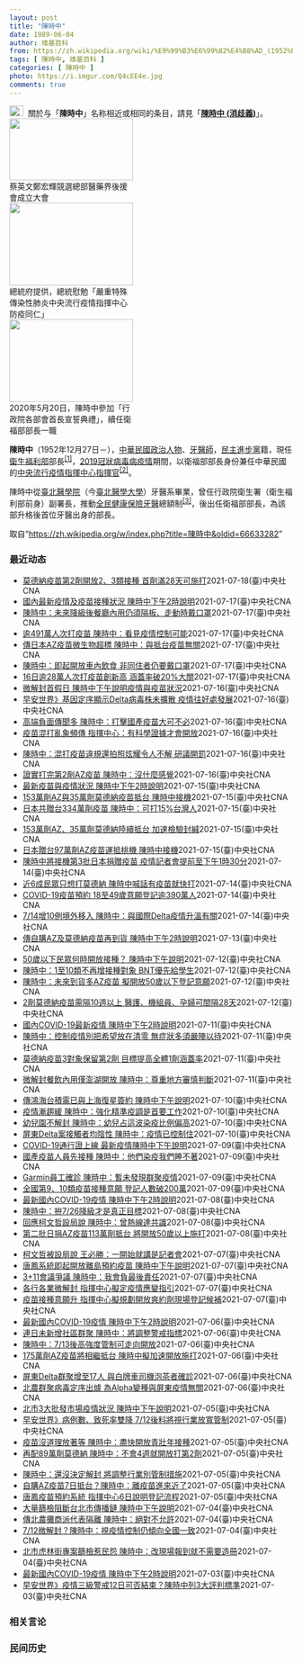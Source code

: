 ```yaml
---
layout: post
title: "陳時中"
date: 1989-06-04
author: 维基百科
from: https://zh.wikipedia.org/wiki/%E9%99%B3%E6%99%82%E4%B8%AD_(1952%E5%B9%B4)
tags: [ 陳時中, 维基百科 ]
categories: [ 陳時中 ]
photo: https://i.imgur.com/Q4cEE4e.jpg
comments: true
---
```

<div class="mw-parser-output"><div id="noteTA-54dafe5e" class="noteTA"><div class="noteTA-group"><div data-noteta-group-source="module" data-noteta-group="Medicine"></div></div></div>
<div role="note" class="hatnote navigation-not-searchable"><a href="/wiki/Wikipedia:%E6%B6%88%E6%AD%A7%E4%B9%89" title="Wikipedia:消歧义"><img alt="Disambig gray.svg" src="//upload.wikimedia.org/wikipedia/commons/thumb/5/5f/Disambig_gray.svg/25px-Disambig_gray.svg.png" decoding="async" width="25" height="19" srcset="//upload.wikimedia.org/wikipedia/commons/thumb/5/5f/Disambig_gray.svg/38px-Disambig_gray.svg.png 1.5x, //upload.wikimedia.org/wikipedia/commons/thumb/5/5f/Disambig_gray.svg/50px-Disambig_gray.svg.png 2x" data-file-width="220" data-file-height="168"></a>&nbsp;&nbsp;關於与「<b>陳時中</b>」名称相近或相同的条目，請見「<b><a href="/wiki/%E9%99%B3%E6%99%82%E4%B8%AD_(%E6%B6%88%E6%AD%A7%E7%BE%A9)" class="mw-disambig" title="陳時中 (消歧義)">陳時中 (消歧義)</a></b>」。</div>

<div class="thumb tright"><div class="thumbinner" style="width:222px;"><a href="/wiki/File:%E9%84%AD%E5%AE%8F%E8%BC%9D%E8%88%87%E9%86%AB%E6%94%BF%E4%BA%BA%E5%A3%AB%E5%90%88%E7%85%A7.jpg" class="image"><img alt="" src="//upload.wikimedia.org/wikipedia/commons/thumb/e/e0/%E9%84%AD%E5%AE%8F%E8%BC%9D%E8%88%87%E9%86%AB%E6%94%BF%E4%BA%BA%E5%A3%AB%E5%90%88%E7%85%A7.jpg/220px-%E9%84%AD%E5%AE%8F%E8%BC%9D%E8%88%87%E9%86%AB%E6%94%BF%E4%BA%BA%E5%A3%AB%E5%90%88%E7%85%A7.jpg" decoding="async" width="220" height="110" class="thumbimage" srcset="//upload.wikimedia.org/wikipedia/commons/thumb/e/e0/%E9%84%AD%E5%AE%8F%E8%BC%9D%E8%88%87%E9%86%AB%E6%94%BF%E4%BA%BA%E5%A3%AB%E5%90%88%E7%85%A7.jpg/330px-%E9%84%AD%E5%AE%8F%E8%BC%9D%E8%88%87%E9%86%AB%E6%94%BF%E4%BA%BA%E5%A3%AB%E5%90%88%E7%85%A7.jpg 1.5x, //upload.wikimedia.org/wikipedia/commons/thumb/e/e0/%E9%84%AD%E5%AE%8F%E8%BC%9D%E8%88%87%E9%86%AB%E6%94%BF%E4%BA%BA%E5%A3%AB%E5%90%88%E7%85%A7.jpg/440px-%E9%84%AD%E5%AE%8F%E8%BC%9D%E8%88%87%E9%86%AB%E6%94%BF%E4%BA%BA%E5%A3%AB%E5%90%88%E7%85%A7.jpg 2x" data-file-width="4160" data-file-height="2080"></a>  <div class="thumbcaption"><div class="magnify"><a href="/wiki/File:%E9%84%AD%E5%AE%8F%E8%BC%9D%E8%88%87%E9%86%AB%E6%94%BF%E4%BA%BA%E5%A3%AB%E5%90%88%E7%85%A7.jpg" class="internal" title="放大"></a></div>蔡英文鄭宏輝競選總部醫藥界後援會成立大會</div></div></div>
<div class="thumb tright"><div class="thumbinner" style="width:222px;"><a href="/wiki/File:02.07_%E7%B8%BD%E7%B5%B1%E6%85%B0%E5%8B%89%E3%80%8C%E5%9A%B4%E9%87%8D%E7%89%B9%E6%AE%8A%E5%82%B3%E6%9F%93%E6%80%A7%E8%82%BA%E7%82%8E%E4%B8%AD%E5%A4%AE%E6%B5%81%E8%A1%8C%E7%96%AB%E6%83%85%E6%8C%87%E6%8F%AE%E4%B8%AD%E5%BF%83%E9%98%B2%E7%96%AB%E5%90%8C%E4%BB%81%E3%80%8D_(49500116692).jpg" class="image"><img alt="" src="//upload.wikimedia.org/wikipedia/commons/thumb/9/95/02.07_%E7%B8%BD%E7%B5%B1%E6%85%B0%E5%8B%89%E3%80%8C%E5%9A%B4%E9%87%8D%E7%89%B9%E6%AE%8A%E5%82%B3%E6%9F%93%E6%80%A7%E8%82%BA%E7%82%8E%E4%B8%AD%E5%A4%AE%E6%B5%81%E8%A1%8C%E7%96%AB%E6%83%85%E6%8C%87%E6%8F%AE%E4%B8%AD%E5%BF%83%E9%98%B2%E7%96%AB%E5%90%8C%E4%BB%81%E3%80%8D_%2849500116692%29.jpg/220px-02.07_%E7%B8%BD%E7%B5%B1%E6%85%B0%E5%8B%89%E3%80%8C%E5%9A%B4%E9%87%8D%E7%89%B9%E6%AE%8A%E5%82%B3%E6%9F%93%E6%80%A7%E8%82%BA%E7%82%8E%E4%B8%AD%E5%A4%AE%E6%B5%81%E8%A1%8C%E7%96%AB%E6%83%85%E6%8C%87%E6%8F%AE%E4%B8%AD%E5%BF%83%E9%98%B2%E7%96%AB%E5%90%8C%E4%BB%81%E3%80%8D_%2849500116692%29.jpg" decoding="async" width="220" height="147" class="thumbimage" srcset="//upload.wikimedia.org/wikipedia/commons/thumb/9/95/02.07_%E7%B8%BD%E7%B5%B1%E6%85%B0%E5%8B%89%E3%80%8C%E5%9A%B4%E9%87%8D%E7%89%B9%E6%AE%8A%E5%82%B3%E6%9F%93%E6%80%A7%E8%82%BA%E7%82%8E%E4%B8%AD%E5%A4%AE%E6%B5%81%E8%A1%8C%E7%96%AB%E6%83%85%E6%8C%87%E6%8F%AE%E4%B8%AD%E5%BF%83%E9%98%B2%E7%96%AB%E5%90%8C%E4%BB%81%E3%80%8D_%2849500116692%29.jpg/330px-02.07_%E7%B8%BD%E7%B5%B1%E6%85%B0%E5%8B%89%E3%80%8C%E5%9A%B4%E9%87%8D%E7%89%B9%E6%AE%8A%E5%82%B3%E6%9F%93%E6%80%A7%E8%82%BA%E7%82%8E%E4%B8%AD%E5%A4%AE%E6%B5%81%E8%A1%8C%E7%96%AB%E6%83%85%E6%8C%87%E6%8F%AE%E4%B8%AD%E5%BF%83%E9%98%B2%E7%96%AB%E5%90%8C%E4%BB%81%E3%80%8D_%2849500116692%29.jpg 1.5x, //upload.wikimedia.org/wikipedia/commons/thumb/9/95/02.07_%E7%B8%BD%E7%B5%B1%E6%85%B0%E5%8B%89%E3%80%8C%E5%9A%B4%E9%87%8D%E7%89%B9%E6%AE%8A%E5%82%B3%E6%9F%93%E6%80%A7%E8%82%BA%E7%82%8E%E4%B8%AD%E5%A4%AE%E6%B5%81%E8%A1%8C%E7%96%AB%E6%83%85%E6%8C%87%E6%8F%AE%E4%B8%AD%E5%BF%83%E9%98%B2%E7%96%AB%E5%90%8C%E4%BB%81%E3%80%8D_%2849500116692%29.jpg/440px-02.07_%E7%B8%BD%E7%B5%B1%E6%85%B0%E5%8B%89%E3%80%8C%E5%9A%B4%E9%87%8D%E7%89%B9%E6%AE%8A%E5%82%B3%E6%9F%93%E6%80%A7%E8%82%BA%E7%82%8E%E4%B8%AD%E5%A4%AE%E6%B5%81%E8%A1%8C%E7%96%AB%E6%83%85%E6%8C%87%E6%8F%AE%E4%B8%AD%E5%BF%83%E9%98%B2%E7%96%AB%E5%90%8C%E4%BB%81%E3%80%8D_%2849500116692%29.jpg 2x" data-file-width="2048" data-file-height="1365"></a>  <div class="thumbcaption"><div class="magnify"><a href="/wiki/File:02.07_%E7%B8%BD%E7%B5%B1%E6%85%B0%E5%8B%89%E3%80%8C%E5%9A%B4%E9%87%8D%E7%89%B9%E6%AE%8A%E5%82%B3%E6%9F%93%E6%80%A7%E8%82%BA%E7%82%8E%E4%B8%AD%E5%A4%AE%E6%B5%81%E8%A1%8C%E7%96%AB%E6%83%85%E6%8C%87%E6%8F%AE%E4%B8%AD%E5%BF%83%E9%98%B2%E7%96%AB%E5%90%8C%E4%BB%81%E3%80%8D_(49500116692).jpg" class="internal" title="放大"></a></div>總統府提供，總統慰勉「嚴重特殊傳染性肺炎中央流行疫情指揮中心防疫同仁」</div></div></div>
<div class="thumb tright"><div class="thumbinner" style="width:222px;"><a href="/wiki/File:05.20_%E7%B8%BD%E7%B5%B1%E4%B8%BB%E6%8C%81%E3%80%8C%E8%A1%8C%E6%94%BF%E9%99%A2%E5%89%AF%E9%99%A2%E9%95%B7%E6%9A%A8%E5%90%84%E9%83%A8%E6%9C%83%E9%A6%96%E9%95%B7%E5%AE%A3%E8%AA%93%E5%85%B8%E7%A6%AE%E3%80%8D-%E9%99%B3%E6%99%82%E4%B8%AD.jpg" class="image"><img alt="" src="//upload.wikimedia.org/wikipedia/commons/thumb/a/aa/05.20_%E7%B8%BD%E7%B5%B1%E4%B8%BB%E6%8C%81%E3%80%8C%E8%A1%8C%E6%94%BF%E9%99%A2%E5%89%AF%E9%99%A2%E9%95%B7%E6%9A%A8%E5%90%84%E9%83%A8%E6%9C%83%E9%A6%96%E9%95%B7%E5%AE%A3%E8%AA%93%E5%85%B8%E7%A6%AE%E3%80%8D-%E9%99%B3%E6%99%82%E4%B8%AD.jpg/220px-05.20_%E7%B8%BD%E7%B5%B1%E4%B8%BB%E6%8C%81%E3%80%8C%E8%A1%8C%E6%94%BF%E9%99%A2%E5%89%AF%E9%99%A2%E9%95%B7%E6%9A%A8%E5%90%84%E9%83%A8%E6%9C%83%E9%A6%96%E9%95%B7%E5%AE%A3%E8%AA%93%E5%85%B8%E7%A6%AE%E3%80%8D-%E9%99%B3%E6%99%82%E4%B8%AD.jpg" decoding="async" width="220" height="147" class="thumbimage" srcset="//upload.wikimedia.org/wikipedia/commons/thumb/a/aa/05.20_%E7%B8%BD%E7%B5%B1%E4%B8%BB%E6%8C%81%E3%80%8C%E8%A1%8C%E6%94%BF%E9%99%A2%E5%89%AF%E9%99%A2%E9%95%B7%E6%9A%A8%E5%90%84%E9%83%A8%E6%9C%83%E9%A6%96%E9%95%B7%E5%AE%A3%E8%AA%93%E5%85%B8%E7%A6%AE%E3%80%8D-%E9%99%B3%E6%99%82%E4%B8%AD.jpg/330px-05.20_%E7%B8%BD%E7%B5%B1%E4%B8%BB%E6%8C%81%E3%80%8C%E8%A1%8C%E6%94%BF%E9%99%A2%E5%89%AF%E9%99%A2%E9%95%B7%E6%9A%A8%E5%90%84%E9%83%A8%E6%9C%83%E9%A6%96%E9%95%B7%E5%AE%A3%E8%AA%93%E5%85%B8%E7%A6%AE%E3%80%8D-%E9%99%B3%E6%99%82%E4%B8%AD.jpg 1.5x, //upload.wikimedia.org/wikipedia/commons/thumb/a/aa/05.20_%E7%B8%BD%E7%B5%B1%E4%B8%BB%E6%8C%81%E3%80%8C%E8%A1%8C%E6%94%BF%E9%99%A2%E5%89%AF%E9%99%A2%E9%95%B7%E6%9A%A8%E5%90%84%E9%83%A8%E6%9C%83%E9%A6%96%E9%95%B7%E5%AE%A3%E8%AA%93%E5%85%B8%E7%A6%AE%E3%80%8D-%E9%99%B3%E6%99%82%E4%B8%AD.jpg/440px-05.20_%E7%B8%BD%E7%B5%B1%E4%B8%BB%E6%8C%81%E3%80%8C%E8%A1%8C%E6%94%BF%E9%99%A2%E5%89%AF%E9%99%A2%E9%95%B7%E6%9A%A8%E5%90%84%E9%83%A8%E6%9C%83%E9%A6%96%E9%95%B7%E5%AE%A3%E8%AA%93%E5%85%B8%E7%A6%AE%E3%80%8D-%E9%99%B3%E6%99%82%E4%B8%AD.jpg 2x" data-file-width="2508" data-file-height="1672"></a>  <div class="thumbcaption"><div class="magnify"><a href="/wiki/File:05.20_%E7%B8%BD%E7%B5%B1%E4%B8%BB%E6%8C%81%E3%80%8C%E8%A1%8C%E6%94%BF%E9%99%A2%E5%89%AF%E9%99%A2%E9%95%B7%E6%9A%A8%E5%90%84%E9%83%A8%E6%9C%83%E9%A6%96%E9%95%B7%E5%AE%A3%E8%AA%93%E5%85%B8%E7%A6%AE%E3%80%8D-%E9%99%B3%E6%99%82%E4%B8%AD.jpg" class="internal" title="放大"></a></div>2020年5月20日，陳時中參加「行政院各部會首長宣誓典禮」，續任衛福部部長一職</div></div></div>
<p><b>陳時中</b>（1952年12月27日<span class="useeditintro" title="Template:BLP editintro">－</span>），<a href="/wiki/%E4%B8%AD%E8%8F%AF%E6%B0%91%E5%9C%8B" title="中華民國">中華民國</a><a href="/wiki/%E6%94%BF%E6%B2%BB%E4%BA%BA%E7%89%A9" title="政治人物">政治人物</a>、<a href="/wiki/%E7%89%99%E9%86%AB%E5%B8%AB" class="mw-redirect" title="牙醫師">牙醫師</a>，<a href="/wiki/%E6%B0%91%E4%B8%BB%E9%80%B2%E6%AD%A5%E9%BB%A8" title="民主進步黨">民主進步黨</a>籍，現任<a href="/wiki/%E4%B8%AD%E8%8F%AF%E6%B0%91%E5%9C%8B%E8%A1%9B%E7%94%9F%E7%A6%8F%E5%88%A9%E9%83%A8" title="中華民國衛生福利部">衛生福利部</a>部長<sup id="cite_ref-1" class="reference"><a href="#cite_note-1">[1]</a></sup>，<a href="/wiki/2019%E5%86%A0%E7%8B%80%E7%97%85%E6%AF%92%E7%97%85%E8%87%BA%E7%81%A3%E7%96%AB%E6%83%85" title="2019冠狀病毒病臺灣疫情">2019冠狀病毒病疫情</a>期間，以衛福部部長身份兼任中華民國的<a href="/wiki/%E5%9C%8B%E5%AE%B6%E8%A1%9B%E7%94%9F%E6%8C%87%E6%8F%AE%E4%B8%AD%E5%BF%83%E4%B8%AD%E5%A4%AE%E6%B5%81%E8%A1%8C%E7%96%AB%E6%83%85%E6%8C%87%E6%8F%AE%E4%B8%AD%E5%BF%83" title="國家衛生指揮中心中央流行疫情指揮中心">中央流行疫情指揮中心</a><a href="/wiki/%E6%8C%87%E6%8F%AE%E5%AE%98" title="指揮官">指揮官</a><sup id="cite_ref-2" class="reference"><a href="#cite_note-2">[2]</a></sup>。
</p><p>陳時中從<a href="/wiki/%E8%87%BA%E5%8C%97%E9%86%AB%E5%AD%B8%E9%99%A2" class="mw-redirect" title="臺北醫學院">臺北醫學院</a>（今<a href="/wiki/%E8%87%BA%E5%8C%97%E9%86%AB%E5%AD%B8%E5%A4%A7%E5%AD%B8" title="臺北醫學大學">臺北醫學大學</a>）牙醫系畢業，曾任行政院衛生署（衛生福利部前身）副署長，推動<a href="/wiki/%E5%85%A8%E6%B0%91%E5%81%A5%E5%BA%B7%E4%BF%9D%E9%9A%AA" title="全民健康保險">全民健康保險</a><a href="/wiki/%E7%89%99%E9%86%AB" title="牙醫">牙醫</a>總額制<sup id="cite_ref-3" class="reference"><a href="#cite_note-3">[3]</a></sup>，後出任衛福部部長，為該部升格後首位牙醫出身的部長。
</p>
</div><noscript><img src="//zh.wikipedia.org/wiki/Special:CentralAutoLogin/start?type=1x1" alt="" title="" width="1" height="1" style="border: none; position: absolute;"></noscript>
<div class="printfooter">取自“<a dir="ltr" href="https://zh.wikipedia.org/w/index.php?title=陳時中&amp;oldid=66633282">https://zh.wikipedia.org/w/index.php?title=陳時中&amp;oldid=66633282</a>”</div><div id="recent-news"><h3>最近动态</h3><ul><li><a href="https://nodebe4.github.io/waimei/2021-07-18/%E8%8E%AB%E5%BE%B7%E7%B4%8D%E7%96%AB%E8%8B%97%E7%AC%AC2%E5%8A%91%E9%96%8B%E6%94%BE2-3%E9%A1%9E%E6%8E%A5%E7%A8%AE-%E9%A6%96%E5%8A%91%E6%BB%BF28%E5%A4%A9%E5%8F%AF%E6%96%BD%E6%89%93" title="莫德納疫苗第2劑開放2、3類接種 首劑滿28天可施打—— （中央社記者陳婕翎、江慧珺台北18日電）原僅允許醫護人員、機組人員及孕婦接種莫德納疫苗滿28天，可施打第2劑，指揮中心指揮官陳時中今天下...">莫德納疫苗第2劑開放2、3類接種 首劑滿28天可施打</a><time>2021-07-18</time><a class="tag">(臺)中央社CNA</a></li>
<li><a href="https://nodebe4.github.io/waimei/2021-07-17/%E5%9C%8B%E5%85%A7%E6%9C%80%E6%96%B0%E7%96%AB%E6%83%85%E5%8F%8A%E7%96%AB%E8%8B%97%E6%8E%A5%E7%A8%AE%E7%8B%80%E6%B3%81-%E9%99%B3%E6%99%82%E4%B8%AD%E4%B8%8B%E5%8D%882%E6%99%82%E8%AA%AA%E6%98%8E" title="國內最新疫情及疫苗接種狀況 陳時中下午2時說明—— （中央社記者陳婕翎台北18日電）國內16日起10類接種對象全數開放施打，16日全台超過28萬人次接種疫苗創新高，疫苗涵蓋率突破20%，最新國內...">國內最新疫情及疫苗接種狀況 陳時中下午2時說明</a><time>2021-07-17</time><a class="tag">(臺)中央社CNA</a></li>
<li><a href="https://nodebe4.github.io/waimei/2021-07-17/%E9%99%B3%E6%99%82%E4%B8%AD-%E6%9C%AA%E4%BE%86%E9%99%8D%E7%B4%9A%E5%BE%8C%E9%A4%90%E5%BB%B3%E5%85%A7%E7%94%A8%E4%BB%8D%E9%A0%88%E9%9A%94%E6%9D%BF-%E8%B5%B0%E5%8B%95%E6%99%82%E6%88%B4%E5%8F%A3%E7%BD%A9" title="陳時中：未來降級後餐廳內用仍須隔板、走動時戴口罩—— 疫情指揮官陳時中17日表示，目前看來3級警戒降級有望，但未來餐廳內用規定仍比照微解封規定，須用隔板、戴口罩。圖為台北市一家百貨公司美食街桌面...">陳時中：未來降級後餐廳內用仍須隔板、走動時戴口罩</a><time>2021-07-17</time><a class="tag">(臺)中央社CNA</a></li>
<li><a href="https://nodebe4.github.io/waimei/2021-07-17/%E9%80%BE491%E8%90%AC%E4%BA%BA%E6%AC%A1%E6%89%93%E7%96%AB%E8%8B%97-%E9%99%B3%E6%99%82%E4%B8%AD-%E7%9C%8B%E8%A6%8B%E7%96%AB%E6%83%85%E6%8E%A7%E5%88%B6%E5%8F%AF%E8%83%BD" title="逾491萬人次打疫苗 陳時中：看見疫情控制可能—— 全台疫苗涵蓋率突破20%，指揮中心指揮官陳時中表示，這不僅是重要里程碑，也讓他看到疫情控制可能。圖為16日高雄五甲國小體育館大型接種站。中央社...">逾491萬人次打疫苗 陳時中：看見疫情控制可能</a><time>2021-07-17</time><a class="tag">(臺)中央社CNA</a></li>
<li><a href="https://nodebe4.github.io/waimei/2021-07-17/%E5%82%B3%E6%97%A5%E6%9C%ACAZ%E7%96%AB%E8%8B%97%E5%BE%AE%E7%94%9F%E7%89%A9%E8%B6%85%E6%A8%99-%E9%99%B3%E6%99%82%E4%B8%AD-%E8%88%87%E6%8A%B5%E5%8F%B0%E7%96%AB%E8%8B%97%E7%84%A1%E9%97%9C" title="傳日本AZ疫苗微生物超標 陳時中：與抵台疫苗無關—— 台灣自購的最新一批AZ疫苗約56萬劑15日順利運抵，這批疫苗運抵後優先卸貨，由機邊人員進行驗放作業，隨後經拖車送往華儲貨物碼頭裝入冷鏈貨車。...">傳日本AZ疫苗微生物超標 陳時中：與抵台疫苗無關</a><time>2021-07-17</time><a class="tag">(臺)中央社CNA</a></li>
<li><a href="https://nodebe4.github.io/waimei/2021-07-17/%E9%99%B3%E6%99%82%E4%B8%AD-%E5%8D%B3%E8%B5%B7%E9%96%8B%E6%94%BE%E8%BB%8A%E5%85%A7%E9%A3%B2%E9%A3%9F-%E9%9D%9E%E5%90%8C%E4%BD%8F%E8%80%85%E4%BB%8D%E8%A6%81%E6%88%B4%E5%8F%A3%E7%BD%A9" title="陳時中：即起開放車內飲食 非同住者仍要戴口罩—— 指揮中心指揮官陳時中17日宣布，即起開放車內飲食，若車內有非同住家人，其他人仍要戴口罩。（示意圖／中央社檔案照片） （中央社記者張茗喧、江慧珺台...">陳時中：即起開放車內飲食 非同住者仍要戴口罩</a><time>2021-07-17</time><a class="tag">(臺)中央社CNA</a></li>
<li><a href="https://nodebe4.github.io/waimei/2021-07-17/16%E6%97%A5%E9%80%BE28%E8%90%AC%E4%BA%BA%E6%AC%A1%E6%89%93%E7%96%AB%E8%8B%97%E5%89%B5%E6%96%B0%E9%AB%98-%E6%B6%B5%E8%93%8B%E7%8E%87%E7%A0%B420-%E5%A4%A7%E9%97%9C" title="16日逾28萬人次打疫苗創新高 涵蓋率破20%大關—— 指揮中心指揮官陳時中宣布，16日全台超過28萬人次接種疫苗，再創單日新高，涵蓋率首破20%大關。（中央社檔案照片） （中央社記者張茗喧、江...">16日逾28萬人次打疫苗創新高 涵蓋率破20%大關</a><time>2021-07-17</time><a class="tag">(臺)中央社CNA</a></li>
<li><a href="https://nodebe4.github.io/waimei/2021-07-16/%E5%BE%AE%E8%A7%A3%E5%B0%81%E9%A6%96%E5%81%87%E6%97%A5-%E9%99%B3%E6%99%82%E4%B8%AD%E4%B8%8B%E5%8D%88%E8%AA%AA%E6%98%8E%E7%96%AB%E6%83%85%E8%88%87%E7%96%AB%E8%8B%97%E7%8B%80%E6%B3%81" title="微解封首假日 陳時中下午說明疫情與疫苗狀況—— （中央社記者江慧珺台北17日電）疫情警戒第3級微解封後迎來首個週末假日，部分景點降載開放，最新疫情狀況與疫苗接種進展，中央流行疫情指揮中心指揮官陳...">微解封首假日  陳時中下午說明疫情與疫苗狀況</a><time>2021-07-16</time><a class="tag">(臺)中央社CNA</a></li>
<li><a href="https://nodebe4.github.io/waimei/2021-07-16/%E6%97%A9%E5%AE%89%E4%B8%96%E7%95%8C-%E5%9F%BA%E5%9B%A0%E5%AE%9A%E5%BA%8F%E9%A1%AF%E7%A4%BADelta%E7%97%85%E6%AF%92%E6%A0%AA%E6%9C%AA%E6%93%B4%E6%95%A3-%E7%96%AB%E6%83%85%E5%BE%80%E5%A5%BD%E8%99%95%E7%99%BC%E5%B1%95" title="早安世界》基因定序顯示Delta病毒株未擴散 疫情往好處發展—— 疫情指揮官陳時中16日表示，這幾天個案數雖有波動，但整體疫情趨勢在往好的地方發展。圖為15日台北市民眾在花博爭艷館接種疫苗。（中...">早安世界》基因定序顯示Delta病毒株未擴散 疫情往好處發展</a><time>2021-07-16</time><a class="tag">(臺)中央社CNA</a></li>
<li><a href="https://nodebe4.github.io/waimei/2021-07-16/%E9%AB%98%E7%AB%AF%E8%B2%A0%E9%9D%A2%E5%82%B3%E8%81%9E%E5%A4%9A-%E9%99%B3%E6%99%82%E4%B8%AD-%E6%89%93%E6%93%8A%E5%9C%8B%E7%94%A2%E7%96%AB%E8%8B%97%E5%A4%A7%E5%8F%AF%E4%B8%8D%E5%BF%85" title="高端負面傳聞多 陳時中：打擊國產疫苗大可不必—— （中央社記者江慧珺、張茗喧台北16日電）高端疫苗負面傳聞不斷，指揮中心指揮官陳時中今天表示，國產疫苗是否通過EUA由專業判定，但要打擊國產疫苗大...">高端負面傳聞多 陳時中：打擊國產疫苗大可不必</a><time>2021-07-16</time><a class="tag">(臺)中央社CNA</a></li>
<li><a href="https://nodebe4.github.io/waimei/2021-07-16/%E7%96%AB%E8%8B%97%E6%B7%B7%E6%89%93%E4%BA%82%E8%B1%A1%E9%A0%BB%E5%82%B3-%E6%8C%87%E6%8F%AE%E4%B8%AD%E5%BF%83-%E6%9C%89%E7%A7%91%E5%AD%B8%E8%AD%89%E6%93%9A%E6%89%8D%E6%9C%83%E9%96%8B%E6%94%BE" title="疫苗混打亂象頻傳 指揮中心：有科學證據才會開放—— 疫苗混打亂象頻傳，對於外界質疑指揮中心對於醫界呼籲開放混打疫苗的意見「已讀不回」，指揮官陳時中16日強調相關研究都在進行，有科學證據才會開放。...">疫苗混打亂象頻傳 指揮中心：有科學證據才會開放</a><time>2021-07-16</time><a class="tag">(臺)中央社CNA</a></li>
<li><a href="https://nodebe4.github.io/waimei/2021-07-16/%E9%99%B3%E6%99%82%E4%B8%AD-%E6%B7%B7%E6%89%93%E7%96%AB%E8%8B%97%E9%81%95%E8%A6%8F%E9%82%84%E6%8B%8D%E7%85%A7%E7%82%AB%E8%80%80%E4%BB%A4%E4%BA%BA%E4%B8%8D%E8%A7%A3-%E7%A0%94%E8%AD%B0%E9%96%8B%E7%BD%B0" title="陳時中：混打疫苗違規還拍照炫耀令人不解 研議開罰—— 防疫計程車司機違規混打，甚至上網炫耀自己「紅了」。指揮官陳時中（圖）16日表示，法制單位正在研議相關罰則，民眾打疫苗務必守規矩，不要增加施打...">陳時中：混打疫苗違規還拍照炫耀令人不解 研議開罰</a><time>2021-07-16</time><a class="tag">(臺)中央社CNA</a></li>
<li><a href="https://nodebe4.github.io/waimei/2021-07-16/%E8%AD%89%E5%AF%A6%E6%89%93%E5%AE%8C%E7%AC%AC2%E5%8A%91AZ%E7%96%AB%E8%8B%97-%E9%99%B3%E6%99%82%E4%B8%AD-%E6%B2%92%E4%BB%80%E9%BA%BC%E6%84%9F%E8%A6%BA" title="證實打完第2劑AZ疫苗 陳時中：沒什麼感覺—— （中央社記者張茗喧、江慧珺台北16日電）指揮中心指揮官陳時中繼3月22日接種首劑AZ疫苗，歷經近4個月，今天總算接種第2劑。陳時中說，這次打完沒什...">證實打完第2劑AZ疫苗 陳時中：沒什麼感覺</a><time>2021-07-16</time><a class="tag">(臺)中央社CNA</a></li>
<li><a href="https://nodebe4.github.io/waimei/2021-07-15/%E6%9C%80%E6%96%B0%E7%96%AB%E8%8B%97%E8%88%87%E7%96%AB%E6%83%85%E7%8B%80%E6%B3%81-%E9%99%B3%E6%99%82%E4%B8%AD%E4%B8%8B%E5%8D%882%E6%99%82%E8%AA%AA%E6%98%8E" title="最新疫苗與疫情狀況 陳時中下午2時說明—— （中央社記者江慧珺台北16日電）台灣取得COVID-19疫苗有新進展，斯洛伐克將捐贈1萬劑疫苗給台灣；台灣尚未開放疫苗混打，卻陸續發生闖關案例，最新疫...">最新疫苗與疫情狀況  陳時中下午2時說明</a><time>2021-07-15</time><a class="tag">(臺)中央社CNA</a></li>
<li><a href="https://nodebe4.github.io/waimei/2021-07-15/153%E8%90%AC%E5%8A%91AZ%E8%88%8735%E8%90%AC%E5%8A%91%E8%8E%AB%E5%BE%B7%E7%B4%8D%E7%96%AB%E8%8B%97%E6%8A%B5%E5%8F%B0-%E9%99%B3%E6%99%82%E4%B8%AD%E6%8E%A5%E6%A9%9F" title="153萬劑AZ與35萬劑莫德納疫苗抵台 陳時中接機—— 台灣自行購買的莫德納疫苗，最新一批35萬劑15日下午運抵桃園國際機場，衛福部長陳時中（右2）、桃園市長鄭文燦（左2）等人前往接機，視察相關...">153萬劑AZ與35萬劑莫德納疫苗抵台 陳時中接機</a><time>2021-07-15</time><a class="tag">(臺)中央社CNA</a></li>
<li><a href="https://nodebe4.github.io/waimei/2021-07-15/%E6%97%A5%E6%9C%AC%E5%85%B1%E8%B4%88%E5%8F%B0334%E8%90%AC%E5%8A%91%E7%96%AB%E8%8B%97-%E9%99%B3%E6%99%82%E4%B8%AD-%E5%8F%AF%E6%89%9315-%E5%8F%B0%E7%81%A3%E4%BA%BA" title="日本共贈台334萬劑疫苗 陳時中：可打15%台灣人—— 日本政府第3度捐贈台灣AZ疫苗約97萬劑，15日下午運抵桃園機場，由地勤人員進行卸貨及驗放作業。中央社記者吳睿騏桃園機場攝 110年7月1...">日本共贈台334萬劑疫苗 陳時中：可打15%台灣人</a><time>2021-07-15</time><a class="tag">(臺)中央社CNA</a></li>
<li><a href="https://nodebe4.github.io/waimei/2021-07-15/153%E8%90%AC%E5%8A%91AZ-35%E8%90%AC%E5%8A%91%E8%8E%AB%E5%BE%B7%E7%B4%8D%E9%99%B8%E7%BA%8C%E6%8A%B5%E5%8F%B0-%E5%8A%A0%E9%80%9F%E6%AA%A2%E9%A9%97%E5%B0%81%E7%B7%98" title="153萬劑AZ、35萬劑莫德納陸續抵台 加速檢驗封緘—— 日本贈台第3批約97萬劑AZ疫苗15日下午運抵桃園國際機場，中央流行疫情指揮中心指揮官陳時中（中）也親自前往接機。中央社記者吳睿騏桃園機...">153萬劑AZ、35萬劑莫德納陸續抵台 加速檢驗封緘</a><time>2021-07-15</time><a class="tag">(臺)中央社CNA</a></li>
<li><a href="https://nodebe4.github.io/waimei/2021-07-15/%E6%97%A5%E6%9C%AC%E8%B4%88%E5%8F%B097%E8%90%AC%E5%8A%91AZ%E7%96%AB%E8%8B%97%E9%81%8B%E6%8A%B5%E6%A1%83%E6%A9%9F-%E9%99%B3%E6%99%82%E4%B8%AD%E6%8E%A5%E6%A9%9F" title="日本贈台97萬劑AZ疫苗運抵桃機 陳時中接機—— 日本無償提供給台灣的第3批阿斯特捷利康（AstraZeneca,AZ）疫苗約97萬劑，15日載運疫苗的飛機從東京成田機場起飛，下午運抵台灣。這些...">日本贈台97萬劑AZ疫苗運抵桃機 陳時中接機</a><time>2021-07-15</time><a class="tag">(臺)中央社CNA</a></li>
<li><a href="https://nodebe4.github.io/waimei/2021-07-14/%E9%99%B3%E6%99%82%E4%B8%AD%E5%B0%87%E6%8E%A5%E6%A9%9F%E7%AC%AC3%E6%89%B9%E6%97%A5%E6%9C%AC%E6%8D%90%E8%B4%88%E7%96%AB%E8%8B%97-%E7%96%AB%E6%83%85%E8%A8%98%E8%80%85%E6%9C%83%E6%8F%90%E5%89%8D%E8%87%B3%E4%B8%8B%E5%8D%881%E6%99%8230%E5%88%86" title="陳時中將接機第3批日本捐贈疫苗 疫情記者會提前至下午1時30分—— 日本3度捐贈的AZ疫苗15日下午將運送來台，中央流行疫情指揮中心指揮官陳時中將親自率隊前往接機。（圖取自facebook.co...">陳時中將接機第3批日本捐贈疫苗 疫情記者會提前至下午1時30分</a><time>2021-07-14</time><a class="tag">(臺)中央社CNA</a></li>
<li><a href="https://nodebe4.github.io/waimei/2021-07-14/%E8%BF%916%E6%88%90%E6%B0%91%E7%9C%BE%E5%8F%AA%E6%83%B3%E6%89%93%E8%8E%AB%E5%BE%B7%E7%B4%8D-%E9%99%B3%E6%99%82%E4%B8%AD%E5%96%8A%E8%A9%B1%E6%9C%89%E7%96%AB%E8%8B%97%E5%B0%B1%E5%BF%AB%E6%89%93" title="近6成民眾只想打莫德納 陳時中喊話有疫苗就快打—— 根據指揮中心公布的疫苗接種意願登記，有超過59%民眾只願打莫德納疫苗；指揮官陳時中14日呼籲有疫苗就盡快施打。（指揮中心提供） （中央社記者張...">近6成民眾只想打莫德納  陳時中喊話有疫苗就快打</a><time>2021-07-14</time><a class="tag">(臺)中央社CNA</a></li>
<li><a href="https://nodebe4.github.io/waimei/2021-07-14/COVID-19%E7%96%AB%E8%8B%97%E9%A0%90%E7%B4%84-18%E8%87%B349%E6%AD%B2%E6%84%8F%E9%A1%98%E7%99%BB%E8%A8%98%E9%80%BE390%E8%90%AC%E4%BA%BA" title="COVID-19疫苗預約 18至49歲意願登記逾390萬人—— COVID-19疫苗預約平台13日起開放滿18歲以上民眾意願登記，指揮中心指揮官陳時中表示，截至14日下午1時，18至49歲已逾3...">COVID-19疫苗預約 18至49歲意願登記逾390萬人</a><time>2021-07-14</time><a class="tag">(臺)中央社CNA</a></li>
<li><a href="https://nodebe4.github.io/waimei/2021-07-14/7-14%E5%A2%9E10%E4%BE%8B%E5%A2%83%E5%A4%96%E7%A7%BB%E5%85%A5-%E9%99%B3%E6%99%82%E4%B8%AD-%E8%88%87%E5%9C%8B%E9%9A%9BDelta%E7%96%AB%E6%83%85%E5%8D%87%E6%BA%AB%E6%9C%89%E9%97%9C" title="7/14增10例境外移入 陳時中：與國際Delta疫情升溫有關—— 國內新增17例本土病例及10例境外移入，疫情指揮官陳時中表示，14日本土病例數為三級警戒以來最低，境外移入增加與國際Delta...">7/14增10例境外移入 陳時中：與國際Delta疫情升溫有關</a><time>2021-07-14</time><a class="tag">(臺)中央社CNA</a></li>
<li><a href="https://nodebe4.github.io/waimei/2021-07-13/%E5%82%B3%E8%87%AA%E8%B3%BCAZ%E5%8F%8A%E8%8E%AB%E5%BE%B7%E7%B4%8D%E7%96%AB%E8%8B%97%E5%86%8D%E5%88%B0%E8%B2%A8-%E9%99%B3%E6%99%82%E4%B8%AD%E4%B8%8B%E5%8D%882%E6%99%82%E8%AA%AA%E6%98%8E" title="傳自購AZ及莫德納疫苗再到貨 陳時中下午2時說明—— （中央社記者陳婕翎台北14日電）國內COVID-19疫苗陸續到貨，日本第3度捐贈的AZ疫苗明天（15日）抵台，據自由時報指出，國內自購AZ疫...">傳自購AZ及莫德納疫苗再到貨 陳時中下午2時說明</a><time>2021-07-13</time><a class="tag">(臺)中央社CNA</a></li>
<li><a href="https://nodebe4.github.io/waimei/2021-07-12/50%E6%AD%B2%E4%BB%A5%E4%B8%8B%E6%B0%91%E7%9C%BE%E4%BD%95%E6%99%82%E9%96%8B%E6%94%BE%E6%8E%A5%E7%A8%AE-%E9%99%B3%E6%99%82%E4%B8%AD%E4%B8%8B%E5%8D%88%E8%AA%AA%E6%98%8E" title="50歲以下民眾何時開放接種？ 陳時中下午說明—— （中央社記者陳婕翎台北13日電）COVID-19疫苗預約平台今起開放所有18歲以上民眾登記意願，未來3週內只打AZ疫苗，該階段是否可能開放50歲...">50歲以下民眾何時開放接種？ 陳時中下午說明</a><time>2021-07-12</time><a class="tag">(臺)中央社CNA</a></li>
<li><a href="https://nodebe4.github.io/waimei/2021-07-12/%E9%99%B3%E6%99%82%E4%B8%AD-1%E8%87%B310%E9%A1%9E%E4%B8%8D%E5%86%8D%E5%A2%9E%E6%8E%A5%E7%A8%AE%E5%B0%8D%E8%B1%A1-BNT%E5%84%AA%E5%85%88%E7%B5%A6%E5%AD%B8%E7%94%9F" title="陳時中：1至10類不再增接種對象 BNT優先給學生—— 指揮中心指揮官陳時中12日表示，BNT疫苗將優先保留給學生使用。圖為5月2日四技二專統測考生戴口罩應考。（中央社檔案照片） （中央社記者陳...">陳時中：1至10類不再增接種對象 BNT優先給學生</a><time>2021-07-12</time><a class="tag">(臺)中央社CNA</a></li>
<li><a href="https://nodebe4.github.io/waimei/2021-07-12/%E9%99%B3%E6%99%82%E4%B8%AD-%E6%9C%AA%E4%BE%86%E5%88%B0%E8%B2%A8%E5%A4%9AAZ%E7%96%AB%E8%8B%97-%E6%93%AC%E9%96%8B%E6%94%BE50%E6%AD%B2%E4%BB%A5%E4%B8%8B%E7%99%BB%E8%A8%98%E6%84%8F%E9%A1%98" title="陳時中：未來到貨多AZ疫苗 擬開放50歲以下登記意願—— 指揮中心指揮官陳時中12日公布，下一波到貨疫苗基本上以AZ疫苗（圖）為主，擬儘速開放50歲以下登記意願。（中央社檔案照片） （中央社記者...">陳時中：未來到貨多AZ疫苗 擬開放50歲以下登記意願</a><time>2021-07-12</time><a class="tag">(臺)中央社CNA</a></li>
<li><a href="https://nodebe4.github.io/waimei/2021-07-12/2%E5%8A%91%E8%8E%AB%E5%BE%B7%E7%B4%8D%E7%96%AB%E8%8B%97%E9%9C%80%E9%9A%9410%E9%80%B1%E4%BB%A5%E4%B8%8A-%E9%86%AB%E8%AD%B7-%E6%A9%9F%E7%B5%84%E5%93%A1-%E5%AD%95%E5%A9%A6%E5%8F%AF%E9%96%93%E9%9A%9428%E5%A4%A9" title="2劑莫德納疫苗需隔10週以上 醫護、機組員、孕婦可間隔28天—— 指揮中心指揮官陳時中表示，2劑莫德納疫苗原則需間隔10週以上，但醫護人員、機組人員及孕婦3類對象可間隔28天接種第2劑。（中央社...">2劑莫德納疫苗需隔10週以上 醫護、機組員、孕婦可間隔28天</a><time>2021-07-12</time><a class="tag">(臺)中央社CNA</a></li>
<li><a href="https://nodebe4.github.io/waimei/2021-07-11/%E5%9C%8B%E5%85%A7COVID-19%E6%9C%80%E6%96%B0%E7%96%AB%E6%83%85-%E9%99%B3%E6%99%82%E4%B8%AD%E4%B8%8B%E5%8D%882%E6%99%82%E8%AA%AA%E6%98%8E" title="國內COVID-19最新疫情 陳時中下午2時說明—— （中央社記者陳婕翎台北12日電）台積電與鴻海正式宣布，分別捐贈500萬劑BNT疫苗防疫用，BNT疫苗是唯一12歲以上可打的武漢肺炎疫苗，學生...">國內COVID-19最新疫情 陳時中下午2時說明</a><time>2021-07-11</time><a class="tag">(臺)中央社CNA</a></li>
<li><a href="https://nodebe4.github.io/waimei/2021-07-11/%E9%99%B3%E6%99%82%E4%B8%AD-%E6%8E%A7%E5%88%B6%E7%96%AB%E6%83%85%E5%88%A5%E6%8A%8A%E5%B8%8C%E6%9C%9B%E6%94%BE%E5%9C%A8%E6%B8%85%E9%9B%B6-%E7%84%A1%E7%97%87%E7%8B%80%E5%A4%9A%E9%A0%88%E5%9A%B4%E9%99%A3%E4%BB%A5%E5%BE%85" title="陳時中：控制疫情別把希望放在清零 無症狀多須嚴陣以待—— 國內疫情趨緩，指揮中心指揮官陳時中11日表示，仍有隱藏無症狀感染者，故別把希望放在清零，特別是雙北個案多，須嚴陣以待。圖為10日台北信義...">陳時中：控制疫情別把希望放在清零 無症狀多須嚴陣以待</a><time>2021-07-11</time><a class="tag">(臺)中央社CNA</a></li>
<li><a href="https://nodebe4.github.io/waimei/2021-07-11/%E8%8E%AB%E5%BE%B7%E7%B4%8D%E7%96%AB%E8%8B%973%E5%B0%8D%E8%B1%A1%E4%BF%9D%E7%95%99%E7%AC%AC2%E5%8A%91-%E7%9B%AE%E6%A8%99%E6%8F%90%E9%AB%98%E5%85%A8%E9%AB%941%E5%8A%91%E6%B6%B5%E8%93%8B%E7%8E%87" title="莫德納疫苗3對象保留第2劑 目標提高全體1劑涵蓋率—— 國內莫德納疫苗到貨330萬劑，目前近半數疫苗已施打，指揮中心指揮官陳時中11日表示，提高全體第1劑接種率是目標，但會保留第2劑莫德納疫苗給...">莫德納疫苗3對象保留第2劑 目標提高全體1劑涵蓋率</a><time>2021-07-11</time><a class="tag">(臺)中央社CNA</a></li>
<li><a href="https://nodebe4.github.io/waimei/2021-07-11/%E5%BE%AE%E8%A7%A3%E5%B0%81%E9%A4%90%E9%A3%B2%E5%85%A7%E7%94%A8%E5%83%85%E6%BE%8E%E6%B9%96%E9%96%8B%E6%94%BE-%E9%99%B3%E6%99%82%E4%B8%AD-%E5%B0%8A%E9%87%8D%E5%9C%B0%E6%96%B9%E5%AF%A9%E6%85%8E%E5%88%A4%E6%96%B7" title="微解封餐飲內用僅澎湖開放 陳時中：尊重地方審慎判斷—— 疫情三級警戒延長至26日，中央同意部分場所「微解封」，但全台僅剩澎湖開放餐飲內用。指揮中心指揮官陳時中11日表示，尊重地方審慎判斷。（中央...">微解封餐飲內用僅澎湖開放 陳時中：尊重地方審慎判斷</a><time>2021-07-11</time><a class="tag">(臺)中央社CNA</a></li>
<li><a href="https://nodebe4.github.io/waimei/2021-07-10/%E5%82%B3%E9%B4%BB%E6%B5%B7%E5%8F%B0%E7%A9%8D%E9%9B%BB%E5%B7%B2%E8%88%87%E4%B8%8A%E6%B5%B7%E5%BE%A9%E6%98%9F%E7%B0%BD%E7%B4%84-%E9%99%B3%E6%99%82%E4%B8%AD%E4%B8%8B%E5%8D%88%E8%AA%AA%E6%98%8E" title="傳鴻海台積電已與上海復星簽約 陳時中下午說明—— （中央社記者陳婕翎台北11日電）國內多家媒體今天引用中國官媒新華社報導指稱，台積電及鴻海集團創辦人郭台銘的永齡基金會9日已與上海復星醫藥簽訂BN...">傳鴻海台積電已與上海復星簽約  陳時中下午說明</a><time>2021-07-10</time><a class="tag">(臺)中央社CNA</a></li>
<li><a href="https://nodebe4.github.io/waimei/2021-07-10/%E7%96%AB%E6%83%85%E6%BC%B8%E8%B6%A8%E7%B7%A9-%E9%99%B3%E6%99%82%E4%B8%AD-%E5%BC%B7%E5%8C%96%E7%B2%BE%E6%BA%96%E7%96%AB%E8%AA%BF%E6%98%AF%E9%A6%96%E8%A6%81%E5%B7%A5%E4%BD%9C" title="疫情漸趨緩 陳時中：強化精準疫調是首要工作—— （中央社記者張茗喧、江慧珺台北10日電）國內今天新增31例武漢肺炎本土病例，指揮中心指揮官陳時中說，近期疫情雖趨緩，但就像從低分要達到80分很容易...">疫情漸趨緩 陳時中：強化精準疫調是首要工作</a><time>2021-07-10</time><a class="tag">(臺)中央社CNA</a></li>
<li><a href="https://nodebe4.github.io/waimei/2021-07-10/%E5%B9%BC%E5%85%92%E5%9C%92%E4%B8%8D%E8%A7%A3%E5%B0%81-%E9%99%B3%E6%99%82%E4%B8%AD-%E5%B9%BC%E5%85%92%E5%8D%A0%E9%80%99%E6%B3%A2%E6%9F%93%E7%96%AB%E6%AF%94%E4%BE%8B%E5%81%8F%E9%AB%98" title="幼兒園不解封 陳時中：幼兒占這波染疫比例偏高—— 指揮中心指揮官陳時中10日解釋，5月底以來0到6歲幼兒染疫比例偏高，孩童防疫落實也很困難，因此才未開放幼兒園。（中央社檔案照片） （中央社記者張...">幼兒園不解封 陳時中：幼兒占這波染疫比例偏高</a><time>2021-07-10</time><a class="tag">(臺)中央社CNA</a></li>
<li><a href="https://nodebe4.github.io/waimei/2021-07-10/%E5%B1%8F%E6%9D%B1Delta%E6%A1%88%E6%8E%A5%E8%A7%B8%E8%80%85%E5%9D%87%E9%99%B0%E6%80%A7-%E9%99%B3%E6%99%82%E4%B8%AD-%E7%96%AB%E6%83%85%E5%B7%B2%E6%8E%A7%E5%88%B6%E4%BD%8F" title="屏東Delta案接觸者均陰性 陳時中：疫情已控制住—— 指揮中心指揮官陳時中10日表示，屏東群聚個案數維持17人，醫院、社區人員篩檢結果均陰性，研判疫情已經控制住。（指揮中心提供） （中央社記者...">屏東Delta案接觸者均陰性 陳時中：疫情已控制住</a><time>2021-07-10</time><a class="tag">(臺)中央社CNA</a></li>
<li><a href="https://nodebe4.github.io/waimei/2021-07-09/COVID-19%E9%80%9A%E8%A1%8C%E8%AD%89%E4%B8%8A%E7%B7%9A-%E6%9C%80%E6%96%B0%E7%96%AB%E6%83%85%E9%99%B3%E6%99%82%E4%B8%AD%E4%B8%8B%E5%8D%88%E8%AA%AA%E6%98%8E" title="COVID-19通行證上線 最新疫情陳時中下午說明—— （中央社記者江慧珺台北10日電）因應未來解封，衛福部健保署整合疫苗接種與病毒檢測，推出COVID-19通行證，宛如國內疫苗護照，最新疫情與...">COVID-19通行證上線  最新疫情陳時中下午說明</a><time>2021-07-09</time><a class="tag">(臺)中央社CNA</a></li>
<li><a href="https://nodebe4.github.io/waimei/2021-07-09/%E5%9C%8B%E7%94%A2%E7%96%AB%E8%8B%97%E4%BA%BA%E5%93%A1%E5%85%88%E6%8E%A5%E7%A8%AE-%E9%99%B3%E6%99%82%E4%B8%AD-%E4%BB%96%E5%80%91%E6%9F%93%E7%96%AB%E6%88%91%E5%80%91%E7%9D%A1%E4%B8%8D%E8%91%97" title="國產疫苗人員先接種 陳時中：他們染疫我們睡不著—— 「疫苗生產及疫苗倉儲物流人員」納入第2類疫苗接種對象引發質疑。指揮官陳時中9日表示，疫苗相關人員萬一染疫，事關重大，指揮中心團隊大概會睡不著。...">國產疫苗人員先接種 陳時中：他們染疫我們睡不著</a><time>2021-07-09</time><a class="tag">(臺)中央社CNA</a></li>
<li><a href="https://nodebe4.github.io/waimei/2021-07-09/Garmin%E5%93%A1%E5%B7%A5%E7%A2%BA%E8%A8%BA-%E9%99%B3%E6%99%82%E4%B8%AD-%E6%9A%AB%E6%9C%AA%E7%99%BC%E7%8F%BE%E7%BE%A4%E8%81%9A%E7%96%AB%E6%83%85" title="Garmin員工確診 陳時中：暫未發現群聚疫情—— 智慧穿戴品牌Garmin位於桃園的廠區（圖）出現確診個案，指揮中心指揮官陳時中9日說，初步篩檢沒看到新增陽性個案，也暫無群聚，但須等檢驗完才能...">Garmin員工確診  陳時中：暫未發現群聚疫情</a><time>2021-07-09</time><a class="tag">(臺)中央社CNA</a></li>
<li><a href="https://nodebe4.github.io/waimei/2021-07-09/%E5%85%A8%E5%9C%8B%E7%AC%AC9-10%E9%A1%9E%E7%96%AB%E8%8B%97%E6%8E%A5%E7%A8%AE%E6%84%8F%E9%A1%98-%E7%99%BB%E8%A8%98%E4%BA%BA%E6%95%B8%E7%A0%B4200%E8%90%AC" title="全國第9、10類疫苗接種意願 登記人數破200萬—— （中央社記者張茗喧、江慧珺台北9日電）指揮中心昨晚開放全國第9、10類接種對象登記疫苗接種意願，指揮中心指揮官陳時中今天表示，截至目前，已有...">全國第9、10類疫苗接種意願 登記人數破200萬</a><time>2021-07-09</time><a class="tag">(臺)中央社CNA</a></li>
<li><a href="https://nodebe4.github.io/waimei/2021-07-08/%E6%9C%80%E6%96%B0%E5%9C%8B%E5%85%A7COVID-19%E7%96%AB%E6%83%85-%E9%99%B3%E6%99%82%E4%B8%AD%E4%B8%8B%E5%8D%882%E6%99%82%E8%AA%AA%E6%98%8E" title="最新國內COVID-19疫情 陳時中下午2時說明—— 指揮中心指揮官陳時中9日下午2時記者會說明疫情狀況。（中央社檔案照片） （中央社記者江慧珺、張茗喧台北9日電）國內疫情趨緩，13日起部分場所...">最新國內COVID-19疫情 陳時中下午2時說明</a><time>2021-07-08</time><a class="tag">(臺)中央社CNA</a></li>
<li><a href="https://nodebe4.github.io/waimei/2021-07-08/%E9%99%B3%E6%99%82%E4%B8%AD-%E6%8B%9A7-26%E9%99%8D%E7%B4%9A%E6%89%8D%E6%98%AF%E7%9C%9F%E6%AD%A3%E7%9B%AE%E6%A8%99" title="陳時中：拚7/26降級才是真正目標—— 指揮中心指揮官陳時中表示，全國力拚26日降級才是真正目標。（指揮中心提供） （中央社記者陳婕翎、張茗喧台北8日電）全台疫情三級警戒4度延期至26日，雖餐飲...">陳時中：拚7/26降級才是真正目標</a><time>2021-07-08</time><a class="tag">(臺)中央社CNA</a></li>
<li><a href="https://nodebe4.github.io/waimei/2021-07-08/%E5%9B%9E%E6%87%89%E6%9F%AF%E6%96%87%E5%93%B2%E8%A8%AD%E5%B1%80%E8%AA%AA-%E9%99%B3%E6%99%82%E4%B8%AD-%E6%9B%BE%E7%86%B1%E7%B7%9A%E9%81%94%E5%85%B1%E8%AD%98" title="回應柯文哲設局說 陳時中：曾熱線達共識—— 指揮中心指揮官陳時中（左）8日表示，與台北市長柯文哲（右）兩人曾直接通話，雙方對成立聯合前進指揮所達成共識，並決定2日在環南市場舉行記者會。圖為當天記...">回應柯文哲設局說 陳時中：曾熱線達共識</a><time>2021-07-08</time><a class="tag">(臺)中央社CNA</a></li>
<li><a href="https://nodebe4.github.io/waimei/2021-07-08/%E7%AC%AC%E4%BA%8C%E6%89%B9%E6%97%A5%E6%8D%90AZ%E7%96%AB%E8%8B%97113%E8%90%AC%E5%8A%91%E6%8A%B5%E5%8F%B0-%E5%B0%87%E9%96%8B%E6%94%BE50%E6%AD%B2%E4%BB%A5%E4%B8%8A%E6%96%BD%E6%89%93" title="第二批日捐AZ疫苗113萬劑抵台 將開放50歲以上施打—— （中央社記者陳婕翎、張茗喧台北8日電）中央流行疫情指揮中心指揮官陳時中今天下午表示，第二批日捐AZ 疫苗113萬劑下午已運抵台灣，陳時...">第二批日捐AZ疫苗113萬劑抵台 將開放50歲以上施打</a><time>2021-07-08</time><a class="tag">(臺)中央社CNA</a></li>
<li><a href="https://nodebe4.github.io/waimei/2021-07-07/%E6%9F%AF%E6%96%87%E5%93%B2%E8%A2%AB%E8%A8%AD%E5%B1%80%E8%AA%AA-%E7%8E%8B%E5%BF%85%E5%8B%9D-%E4%B8%80%E9%96%8B%E5%A7%8B%E5%B0%B1%E8%AC%9B%E6%98%AF%E8%A8%98%E8%80%85%E6%9C%83" title="柯文哲被設局說 王必勝：一開始就講是記者會—— 台北市長柯文哲（前右）7日稱日前與中央去環南市場視察是「被設局」。圖前左為中央流行疫情指揮中心指揮官陳時中。（中央社檔案照片 （中央社記者陳怡璇台...">柯文哲被設局說  王必勝：一開始就講是記者會</a><time>2021-07-07</time><a class="tag">(臺)中央社CNA</a></li>
<li><a href="https://nodebe4.github.io/waimei/2021-07-07/%E5%94%90%E9%B3%B3%E7%B3%BB%E7%B5%B1%E5%8D%B3%E8%B5%B7%E9%96%8B%E6%94%BE%E9%9B%A2%E5%B3%B6%E9%A0%90%E7%B4%84%E7%96%AB%E8%8B%97-%E9%99%B3%E6%99%82%E4%B8%AD%E4%B8%8B%E5%8D%88%E8%AA%AA%E6%98%8E" title="唐鳳系統即起開放離島預約疫苗 陳時中下午說明—— （中央社記者陳婕翎台北8日電）行政院政委唐鳳規劃武漢肺炎疫苗預約平台，昨天首次收單162萬多人登記意願，今天上午10時起開放已登記5178名離島...">唐鳳系統即起開放離島預約疫苗 陳時中下午說明</a><time>2021-07-07</time><a class="tag">(臺)中央社CNA</a></li>
<li><a href="https://nodebe4.github.io/waimei/2021-07-07/3+11%E6%9C%83%E8%AD%B0%E7%88%AD%E8%AD%B0-%E9%99%B3%E6%99%82%E4%B8%AD-%E6%88%91%E6%9C%83%E8%B2%A0%E6%9C%80%E5%BE%8C%E8%B2%AC%E4%BB%BB" title="3+11會議爭議 陳時中：我會負最後責任—— （中央社記者陳婕翎、張茗喧台北7日電）武漢肺炎疫情延燒，部份矛頭指向機組員「3+11」隔離政策，近日又傳出專家會議沒討論該議題。指揮中心指揮官陳時中...">3+11會議爭議 陳時中：我會負最後責任</a><time>2021-07-07</time><a class="tag">(臺)中央社CNA</a></li>
<li><a href="https://nodebe4.github.io/waimei/2021-07-07/%E5%90%84%E8%A1%8C%E5%90%84%E6%A5%AD%E5%BE%AE%E8%A7%A3%E5%B0%81-%E6%8C%87%E6%8F%AE%E4%B8%AD%E5%BF%83%E6%93%AC%E5%AE%9A%E7%96%AB%E6%83%85%E6%87%89%E8%AE%8A%E6%8C%87%E5%BC%95" title="各行各業微解封 指揮中心擬定疫情應變指引—— （中央社記者陳婕翎、張茗喧台北7日電）國內武漢肺炎疫情趨緩，連續多天不明感染源個案少於10例，指揮中心規劃7月13日後放寬高強度管制，指揮官陳時中今...">各行各業微解封 指揮中心擬定疫情應變指引</a><time>2021-07-07</time><a class="tag">(臺)中央社CNA</a></li>
<li><a href="https://nodebe4.github.io/waimei/2021-07-07/%E7%96%AB%E8%8B%97%E6%8E%A5%E7%A8%AE%E6%84%8F%E9%A1%98%E5%8D%87-%E6%8C%87%E6%8F%AE%E4%B8%AD%E5%BF%83%E6%93%AC%E8%A6%8F%E5%8A%83%E9%96%8B%E6%94%BE%E7%88%BD%E7%B4%84%E5%8A%91%E7%8F%BE%E5%A0%B4%E7%99%BB%E8%A8%98%E5%80%99%E8%A3%9C" title="疫苗接種意願升 指揮中心擬規劃開放爽約劑現場登記候補—— 民眾接種武漢肺炎疫苗意願提升，有醫師建議比照殘劑開放預約爽約劑，指揮中心指揮官陳時中7日表示，擬規劃現場補登記。圖為高雄市6日持續針對高...">疫苗接種意願升 指揮中心擬規劃開放爽約劑現場登記候補</a><time>2021-07-07</time><a class="tag">(臺)中央社CNA</a></li>
<li><a href="https://nodebe4.github.io/waimei/2021-07-06/%E6%9C%80%E6%96%B0%E5%9C%8B%E5%85%A7COVID-19%E7%96%AB%E6%83%85-%E9%99%B3%E6%99%82%E4%B8%AD%E4%B8%8B%E5%8D%882%E6%99%82%E8%AA%AA%E6%98%8E" title="最新國內COVID-19疫情 陳時中下午2時說明—— 台北市環南市場先前驗出不少PCR陽性，市府7日在雙園國中設篩檢站，讓環南市場從業人員、周邊里民等前來篩檢。國軍化學兵進行場域消毒。中央社記者...">最新國內COVID-19疫情 陳時中下午2時說明</a><time>2021-07-06</time><a class="tag">(臺)中央社CNA</a></li>
<li><a href="https://nodebe4.github.io/waimei/2021-07-06/%E9%80%A3%E6%97%A5%E6%9C%AA%E6%96%B0%E5%A2%9E%E7%A4%BE%E5%8D%80%E7%BE%A4%E8%81%9A-%E9%99%B3%E6%99%82%E4%B8%AD-%E5%B0%87%E8%AA%BF%E6%95%B4%E8%AD%A6%E6%88%92%E6%8C%87%E6%A8%99" title="連日未新增社區群聚 陳時中：將調整警戒指標—— （中央社記者江慧珺、陳婕翎台北6日電）武漢肺炎本土疫情逐漸緩和，已連續數天未新增社區群聚，不明感染源也低於10例。指揮中心指揮官陳時中今天表示，為...">連日未新增社區群聚 陳時中：將調整警戒指標</a><time>2021-07-06</time><a class="tag">(臺)中央社CNA</a></li>
<li><a href="https://nodebe4.github.io/waimei/2021-07-06/%E9%99%B3%E6%99%82%E4%B8%AD-7-13%E5%BE%8C%E9%AB%98%E5%BC%B7%E5%BA%A6%E7%AE%A1%E5%88%B6%E5%8F%AF%E8%B5%B0%E5%90%91%E9%96%8B%E6%94%BE" title="陳時中：7/13後高強度管制可走向開放—— 中央流行疫情指揮中心指揮官陳時中6日表示，經大規模篩檢、匡列隔離後，初步研判國內疫情相對安全。（中央社檔案照片） （中央社記者陳婕翎、江慧珺台北6日電...">陳時中：7/13後高強度管制可走向開放</a><time>2021-07-06</time><a class="tag">(臺)中央社CNA</a></li>
<li><a href="https://nodebe4.github.io/waimei/2021-07-06/175%E8%90%AC%E5%8A%91AZ%E7%96%AB%E8%8B%97%E5%B0%87%E7%9B%B8%E7%B9%BC%E6%8A%B5%E5%8F%B0-%E9%99%B3%E6%99%82%E4%B8%AD%E6%93%AC%E5%8A%A0%E9%80%9F%E9%96%8B%E6%94%BE%E6%96%BD%E6%89%93" title="175萬劑AZ疫苗將相繼抵台 陳時中擬加速開放施打—— 指揮中心指揮官陳時中6日證實，62萬劑自購AZ疫苗將於7日抵台。（中央社檔案照片） （中央社記者陳婕翎、江慧珺台北6日電）指揮中心指揮官陳...">175萬劑AZ疫苗將相繼抵台 陳時中擬加速開放施打</a><time>2021-07-06</time><a class="tag">(臺)中央社CNA</a></li>
<li><a href="https://nodebe4.github.io/waimei/2021-07-06/%E5%B1%8F%E6%9D%B1Delta%E7%BE%A4%E8%81%9A%E5%A2%9E%E8%87%B317%E4%BA%BA-%E8%88%87%E7%99%BD%E7%89%8C%E8%BB%8A%E5%8F%B8%E6%A9%9F%E6%B3%A1%E8%8C%B6%E8%80%85%E7%A2%BA%E8%A8%BA" title="屏東Delta群聚增至17人 與白牌車司機泡茶者確診—— 疫情指揮中心指揮官陳時中6日宣布，屏東Delta群聚新增1名個案（案15184），曾與白牌車司機（案14298）一起泡茶，群聚案截至目前...">屏東Delta群聚增至17人 與白牌車司機泡茶者確診</a><time>2021-07-06</time><a class="tag">(臺)中央社CNA</a></li>
<li><a href="https://nodebe4.github.io/waimei/2021-07-06/%E5%8C%97%E8%BE%B2%E7%BE%A4%E8%81%9A%E7%97%85%E6%AF%92%E5%AE%9A%E5%BA%8F%E5%87%BA%E7%88%90-%E7%82%BAAlpha%E8%AE%8A%E7%A8%AE%E8%88%87%E5%B1%8F%E6%9D%B1%E7%96%AB%E6%83%85%E7%84%A1%E9%97%9C" title="北農群聚病毒定序出爐 為Alpha變種與屏東疫情無關—— （中央社記者陳婕翎、江慧珺台北6日電）指揮中心指揮官陳時中今天宣布，北農及環南市場群聚事件基因定序出爐，為最早在英國發現的Alpha變種...">北農群聚病毒定序出爐 為Alpha變種與屏東疫情無關</a><time>2021-07-06</time><a class="tag">(臺)中央社CNA</a></li>
<li><a href="https://nodebe4.github.io/waimei/2021-07-05/%E5%8C%97%E5%B8%823%E5%A4%A7%E6%89%B9%E7%99%BC%E5%B8%82%E5%A0%B4%E7%96%AB%E6%83%85%E7%8B%80%E6%B3%81-%E9%99%B3%E6%99%82%E4%B8%AD%E4%B8%8B%E5%8D%88%E8%AA%AA%E6%98%8E" title="北市3大批發市場疫情狀況 陳時中下午說明—— （中央社記者陳婕翎台北6日電）國內武漢肺炎（2019冠狀病毒疾病，COVID-19）疫情有趨緩跡象，但台北市持續有群聚傳出，3大批發市場疫情對社區影...">北市3大批發市場疫情狀況  陳時中下午說明</a><time>2021-07-05</time><a class="tag">(臺)中央社CNA</a></li>
<li><a href="https://nodebe4.github.io/waimei/2021-07-05/%E6%97%A9%E5%AE%89%E4%B8%96%E7%95%8C-%E7%97%85%E4%BE%8B%E6%95%B8-%E8%87%B4%E6%AD%BB%E7%8E%87%E9%9B%99%E9%99%8D-7-12%E5%BE%8C%E6%96%99%E5%B0%87%E8%A6%96%E8%A1%8C%E6%A5%AD%E6%94%BE%E5%AF%AC%E7%AE%A1%E5%88%B6" title="早安世界》病例數、致死率雙降 7/12後料將視行業放寬管制—— 對於12日之後解除3級警戒的可能性，疫情指揮官陳時中5日表示，目前尚無決定，但中央會調整行業別管制措施，準備相關規劃。圖為餐飲店家...">早安世界》病例數、致死率雙降 7/12後料將視行業放寬管制</a><time>2021-07-05</time><a class="tag">(臺)中央社CNA</a></li>
<li><a href="https://nodebe4.github.io/waimei/2021-07-05/%E7%96%AB%E8%8B%97%E6%B2%92%E9%81%93%E7%90%86%E6%94%BE%E8%91%97%E7%AD%89-%E9%99%B3%E6%99%82%E4%B8%AD-%E7%9B%A1%E5%BF%AB%E9%96%8B%E6%94%BE%E9%9D%92%E5%A3%AF%E5%B9%B4%E6%8E%A5%E7%A8%AE" title="疫苗沒道理放著等 陳時中：盡快開放青壯年接種—— （中央社記者江慧珺、陳婕翎台北5日電）指揮中心指揮官陳時中今天表示，現有疫苗可涵蓋大部分的高齡與風險人員，且AZ疫苗也有剩餘，疫苗沒道理放著等，...">疫苗沒道理放著等 陳時中：盡快開放青壯年接種</a><time>2021-07-05</time><a class="tag">(臺)中央社CNA</a></li>
<li><a href="https://nodebe4.github.io/waimei/2021-07-05/%E5%86%8D%E9%85%8D89%E8%90%AC%E5%8A%91%E8%8E%AB%E5%BE%B7%E7%B4%8D-%E9%99%B3%E6%99%82%E4%B8%AD-%E4%B8%8D%E6%9C%834%E9%80%B1%E5%B0%B1%E9%96%8B%E6%94%BE%E6%89%93%E7%AC%AC2%E5%8A%91" title="再配89萬劑莫德納 陳時中：不會4週就開放打第2劑—— 指揮中心5日將再配發89萬3900劑莫德納疫苗至地方政府。（指揮中心提供） （中央社記者陳婕翎、江慧珺台北5日電）指揮中心今天將再配發89...">再配89萬劑莫德納 陳時中：不會4週就開放打第2劑</a><time>2021-07-05</time><a class="tag">(臺)中央社CNA</a></li>
<li><a href="https://nodebe4.github.io/waimei/2021-07-05/%E9%99%B3%E6%99%82%E4%B8%AD-%E9%82%84%E6%B2%92%E6%B1%BA%E5%AE%9A%E8%A7%A3%E5%B0%81-%E5%B0%87%E8%AA%BF%E6%95%B4%E8%A1%8C%E6%A5%AD%E5%88%A5%E7%AE%A1%E5%88%B6%E6%8E%AA%E6%96%BD" title="陳時中：還沒決定解封 將調整行業別管制措施—— 全台疫情警戒第三級已3度延長至7月12日，各界關心「712解禁」可能，指揮中心指揮官陳時中5日表示，目前還沒決定要解封。圖為餐飲店家在鐵捲門貼上「...">陳時中：還沒決定解封  將調整行業別管制措施</a><time>2021-07-05</time><a class="tag">(臺)中央社CNA</a></li>
<li><a href="https://nodebe4.github.io/waimei/2021-07-05/%E8%87%AA%E8%B3%BCAZ%E7%96%AB%E8%8B%977%E6%97%A5%E6%8A%B5%E5%8F%B0-%E9%99%B3%E6%99%82%E4%B8%AD-%E9%9B%A2%E7%96%AB%E8%8B%97%E9%80%B2%E4%BE%86%E8%BF%91%E4%BA%86" title="自購AZ疫苗7日抵台？陳時中：離疫苗進來近了—— 有多家媒體報導，華航班機7日從泰國載運自購AZ疫苗抵台，指揮中心指揮官陳時中5日低調回應，有疫苗就會報告，「離疫苗進來近了。」（指揮中心提供） ...">自購AZ疫苗7日抵台？陳時中：離疫苗進來近了</a><time>2021-07-05</time><a class="tag">(臺)中央社CNA</a></li>
<li><a href="https://nodebe4.github.io/waimei/2021-07-05/%E5%94%90%E9%B3%B3%E7%96%AB%E8%8B%97%E9%A0%90%E7%B4%84%E7%B3%BB%E7%B5%B1-%E6%8C%87%E6%8F%AE%E4%B8%AD%E5%BF%836%E6%97%A5%E8%AA%AA%E6%98%8E%E7%99%BB%E8%A8%98%E6%B5%81%E7%A8%8B" title="唐鳳疫苗預約系統 指揮中心6日說明登記流程—— 指揮中心指揮官陳時中5日公布，由行政院政務委員唐鳳規畫的COVID-19疫苗預約平台系統將上路，將於6日說明登記預約流程。圖為醫護人員用針筒抽取疫...">唐鳳疫苗預約系統 指揮中心6日說明登記流程</a><time>2021-07-05</time><a class="tag">(臺)中央社CNA</a></li>
<li><a href="https://nodebe4.github.io/waimei/2021-07-04/%E5%A4%A7%E9%87%8F%E7%AF%A9%E6%AA%A2%E9%98%BB%E6%96%B7%E5%8F%B0%E5%8C%97%E5%B8%82%E5%82%B3%E6%92%AD%E9%8F%88-%E9%99%B3%E6%99%82%E4%B8%AD%E4%B8%8B%E5%8D%88%E8%AA%AA%E6%98%8E" title="大量篩檢阻斷台北市傳播鏈 陳時中下午說明—— （中央社記者陳婕翎台北5日電）武漢肺炎疫情有趨緩跡象，但台北市持續有染疫事件傳出，成單日新增個案數最多地區，指揮中心盼大量篩檢阻斷台北市傳播鏈，指揮...">大量篩檢阻斷台北市傳播鏈 陳時中下午說明</a><time>2021-07-04</time><a class="tag">(臺)中央社CNA</a></li>
<li><a href="https://nodebe4.github.io/waimei/2021-07-04/%E5%82%B3%E5%8C%97%E8%BE%B2%E6%94%A4%E5%95%86%E6%B4%BE%E4%BB%A3%E8%A1%A8%E9%9A%94%E9%9B%A2-%E9%99%B3%E6%99%82%E4%B8%AD-%E7%B5%95%E5%B0%8D%E4%B8%8D%E5%85%81%E8%A8%B1" title="傳北農攤商派代表隔離 陳時中：絕對不允許—— 有議員指出北農攤商稱「派代表隔離就好」。指揮中心指揮官陳時中4日強調，此舉絕對不允許，若相關人員不配合匡列隔離措施，將有罰則。圖為第一果菜批發市場6...">傳北農攤商派代表隔離 陳時中：絕對不允許</a><time>2021-07-04</time><a class="tag">(臺)中央社CNA</a></li>
<li><a href="https://nodebe4.github.io/waimei/2021-07-04/7-12%E5%BE%AE%E8%A7%A3%E5%B0%81-%E9%99%B3%E6%99%82%E4%B8%AD-%E8%A6%96%E7%96%AB%E6%83%85%E6%8E%A7%E5%88%B6%E4%BB%8D%E5%82%BE%E5%90%91%E5%85%A8%E5%9C%8B%E4%B8%80%E8%87%B4" title="7/12微解封？陳時中：視疫情控制仍傾向全國一致—— 台北3大批發市場武漢肺炎疫情蠢蠢欲動，各界關注12日微解封可能性。指揮中心指揮官陳時中4日重申，解封視疫情控制情況，仍傾向全國一致。圖為台北...">7/12微解封？陳時中：視疫情控制仍傾向全國一致</a><time>2021-07-04</time><a class="tag">(臺)中央社CNA</a></li>
<li><a href="https://nodebe4.github.io/waimei/2021-07-04/%E5%8C%97%E5%B8%82%E8%99%8E%E6%9E%97%E8%A1%97%E5%B0%88%E6%A1%88%E7%AF%A9%E6%AA%A2%E6%83%B9%E6%B0%91%E6%80%A8-%E9%99%B3%E6%99%82%E4%B8%AD-%E6%94%B9%E7%8F%BE%E5%A0%B4%E5%A0%B1%E5%88%B0%E5%B0%B1%E4%B8%8D%E9%9C%80%E8%A6%81%E9%80%A0%E5%86%8A" title="北市虎林街專案篩檢惹民怨 陳時中：改現場報到就不需要造冊—— 台北市虎林街、永春市場一帶出現COVID-19零星感染，台北市政府4日啟動「虎林專案」，在永吉國小設置篩檢站，前往篩檢的民眾大排長龍...">北市虎林街專案篩檢惹民怨 陳時中：改現場報到就不需要造冊</a><time>2021-07-04</time><a class="tag">(臺)中央社CNA</a></li>
<li><a href="https://nodebe4.github.io/waimei/2021-07-03/%E6%9C%80%E6%96%B0%E5%9C%8B%E5%85%A7COVID-19%E7%96%AB%E6%83%85-%E9%99%B3%E6%99%82%E4%B8%AD%E4%B8%8B%E5%8D%882%E6%99%82%E8%AA%AA%E6%98%8E" title="最新國內COVID-19疫情 陳時中下午2時說明—— （中央社記者陳婕翎台北4日電）台北市3批發市場爆發疫情，累計約200人確診，市長柯文哲點名虎林街、永春市場周遭為熱區，啟動「虎林專案」。指揮...">最新國內COVID-19疫情 陳時中下午2時說明</a><time>2021-07-03</time><a class="tag">(臺)中央社CNA</a></li>
<li><a href="https://nodebe4.github.io/waimei/2021-07-03/%E6%97%A9%E5%AE%89%E4%B8%96%E7%95%8C-%E7%96%AB%E6%83%85%E4%B8%89%E7%B4%9A%E8%AD%A6%E6%88%9212%E6%97%A5%E5%8F%AF%E5%90%A6%E7%B5%90%E6%9D%9F-%E9%99%B3%E6%99%82%E4%B8%AD%E5%88%973%E5%A4%A7%E8%A9%95%E5%88%A4%E6%A8%99%E6%BA%96" title="早安世界》疫情三級警戒12日可否結束？陳時中列3大評判標準—— 外界關心三級警戒在12日之後能否「微解封」，疫情指揮官陳時中3日說，評判標準除疫情外，還要看全民警覺心與應變作為的速度。圖為台北寧...">早安世界》疫情三級警戒12日可否結束？陳時中列3大評判標準</a><time>2021-07-03</time><a class="tag">(臺)中央社CNA</a></li>
</ul></div><div id="open-opinion"><h3>相关言论</h3><ul></ul></div><div id="mjls-record"><h3>民间历史</h3><ul></ul></div>